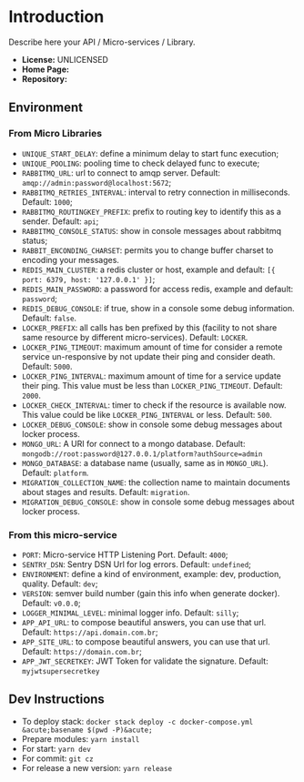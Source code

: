# Introduction

Describe here your API / Micro-services / Library.

-   **License:** UNLICENSED
-   **Home Page:**
-   **Repository:**

## Environment

### From Micro Libraries

-   `UNIQUE_START_DELAY`: define a minimum delay to start func execution;
-   `UNIQUE_POOLING`: pooling time to check delayed func to execute;
-   `RABBITMQ_URL`: url to connect to amqp server. Default: `amqp://admin:password@localhost:5672`;
-   `RABBITMQ_RETRIES_INTERVAL`: interval to retry connection in milliseconds. Default: `1000`;
-   `RABBITMQ_ROUTINGKEY_PREFIX`: prefix to routing key to identify this as a sender. Default: `api`;
-   `RABBITMQ_CONSOLE_STATUS`: show in console messages about rabbitmq status;
-   `RABBIT_ENCONDING_CHARSET`: permits you to change buffer charset to encoding your messages.
-   `REDIS_MAIN_CLUSTER`: a redis cluster or host, example and default: `[{ port: 6379, host: '127.0.0.1' }]`;
-   `REDIS_MAIN_PASSWORD`: a password for access redis, example and default: `password`;
-   `REDIS_DEBUG_CONSOLE`: if true, show in a console some debug information. Default: `false`.
-   `LOCKER_PREFIX`: all calls has ben prefixed by this (facility to not share same resource by different micro-services). Default: `LOCKER`.
-   `LOCKER_PING_TIMEOUT`: maximum amount of time for consider a remote service un-responsive by not update their ping and consider death. Default: `5000`.
-   `LOCKER_PING_INTERVAL`: maximum amount of time for a service update their ping. This value must be less than `LOCKER_PING_TIMEOUT`. Default: `2000`.
-   `LOCKER_CHECK_INTERVAL`: timer to check if the resource is available now. This value could be like `LOCKER_PING_INTERVAL` or less. Default: `500`.
-   `LOCKER_DEBUG_CONSOLE`: show in console some debug messages about locker process.
-   `MONGO_URL`: A URI for connect to a mongo database. Default: `mongodb://root:password@127.0.0.1/platform?authSource=admin`
-   `MONGO_DATABASE`: a database name (usually, same as in `MONGO_URL`). Default: `platform`.
-   `MIGRATION_COLLECTION_NAME`: the collection name to maintain documents about stages and results. Default: `migration`.
-   `MIGRATION_DEBUG_CONSOLE`: show in console some debug messages about locker process.

### From this micro-service

-   `PORT`: Micro-service HTTP Listening Port. Default: `4000`;
-   `SENTRY_DSN`: Sentry DSN Url for log errors. Default: `undefined`;
-   `ENVIRONMENT`: define a kind of environment, example: dev, production, quality. Default: `dev`;
-   `VERSION`: semver build number (gain this info when generate docker). Default: `v0.0.0`;
-   `LOGGER_MINIMAL_LEVEL`: minimal logger info. Default: `silly`;
-   `APP_API_URL`: to compose beautiful answers, you can use that url. Default: `https://api.domain.com.br`;
-   `APP_SITE_URL`: to compose beautiful answers, you can use that url. Default: `https://domain.com.br`;
-   `APP_JWT_SECRETKEY`: JWT Token for validate the signature. Default: `myjwtsupersecretkey`

## Dev Instructions

-   To deploy stack: `docker stack deploy -c docker-compose.yml &acute;basename $(pwd -P)&acute;`
-   Prepare modules: `yarn install`
-   For start: `yarn dev`
-   For commit: `git cz`
-   For release a new version: `yarn release`
